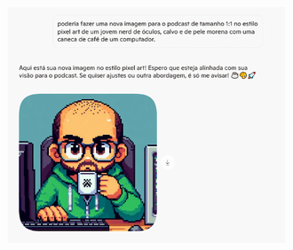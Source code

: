 <img src="../assets/img/imagem-capa.png" alt="Descrição da imagem" width="500" style="display: block; margin-left: auto; margin-right: auto;">